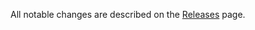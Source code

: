 All notable changes are described on the [Releases](https://github.com/magnus-bergman/inferno-firebase/releases) page.
